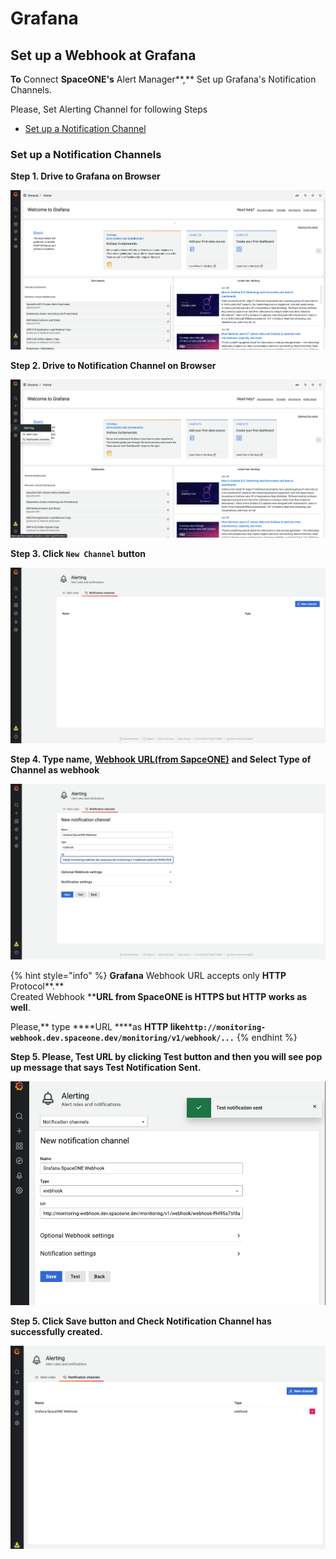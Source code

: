 # Grafana

## Set up a Webhook at Grafana

**To** Connect **SpaceONE's** Alert Manager**,** Set up Grafana's Notification Channels. 

Please, Set Alerting Channel for following Steps

* [Set up a Notification Channel](grafana.md#set-up-a-notification-channels) 

### Set up a Notification Channels

**Step 1. Drive to Grafana on Browser**

![](../../../.gitbook/assets/screen-shot-2021-06-29-at-15.02.35.png)

**Step 2. Drive to Notification Channel on Browser**

![](../../../.gitbook/assets/screen-shot-2021-06-29-at-15.03.36.png)

**Step 3. Click `New Channel`**  **button**

![](../../../.gitbook/assets/screen-shot-2021-06-29-at-15.08.49.png)

**Step 4. Type name,** [**Webhook URL\(from SapceONE\)**](./#webhook-list) **and Select Type of Channel as webhook** 

![](../../../.gitbook/assets/screen-shot-2021-06-29-at-15.23.34.png)

{% hint style="info" %}
**Grafana** Webhook URL accepts only **HTTP** Protocol**.**  
Created Webhook ****URL from **SpaceONE** is **HTTPS** but **HTTP** works as well**.   
  
Please,** type ****URL ****as **HTTP  like`http://monitoring-webhook.dev.spaceone.dev/monitoring/v1/webhook/...`**
{% endhint %}

**Step 5. Please, Test URL by clicking Test button and then you will see pop up message that says Test Notification Sent.**

![](../../../.gitbook/assets/screen-shot-2021-06-29-at-15.34.10.png)

**Step 5. Click Save button and Check Notification Channel has successfully created.** 

![](../../../.gitbook/assets/screen-shot-2021-06-29-at-15.36.35.png)

